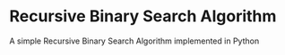 # Recursive Binary Search Algorithm
 A simple Recursive Binary Search Algorithm implemented in Python
